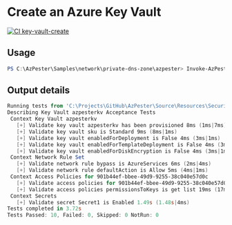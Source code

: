 # Create an Azure Key Vault

[![CI key-vault-create](https://github.com/dupuyjs/AzPester/actions/workflows/key-vault-create.yml/badge.svg)](https://github.com/dupuyjs/AzPester/actions/workflows/key-vault-create.yml)

## Usage

```Powershell
PS C:\AzPester\Samples\network\private-dns-zone\azpester> Invoke-AzPester -Definition definition.json -Parameters definition.parameters.json
```

## Output details

```Powershell
Running tests from 'C:\Projects\GitHub\AzPester\Source\Resources\Security\KeyVault\KeyVault.Tests.ps1'
Describing Key Vault azpesterkv Acceptance Tests
 Context Key Vault azpesterkv
   [+] Validate key vault azpesterkv has been provisioned 8ms (1ms|7ms)
   [+] Validate key vault sku is Standard 9ms (8ms|1ms)
   [+] Validate key vault enabledForDeployment is False 4ms (3ms|1ms)
   [+] Validate key vault enabledForTemplateDeployment is False 4ms (3ms|1ms)
   [+] Validate key vault enabledForDiskEncryption is False 4ms (3ms|1ms)
 Context Network Rule Set
   [+] Validate network rule bypass is AzureServices 6ms (2ms|4ms)
   [+] Validate network rule defaultAction is Allow 5ms (4ms|1ms)
 Context Access Policies for 901b44ef-bbee-49d9-9255-38c040e57d0c
   [+] Validate access policies for 901b44ef-bbee-49d9-9255-38c040e57d0c have been provisioned 5ms (2ms|3ms)
   [+] Validate access policies permissionsToKeys is get list 19ms (17ms|2ms)
 Context Secrets
   [+] Validate secret Secret1 is Enabled 1.49s (1.48s|4ms)
Tests completed in 3.72s
Tests Passed: 10, Failed: 0, Skipped: 0 NotRun: 0
```
